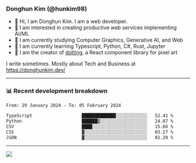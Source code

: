 ### Donghun Kim (@hunkim98)

- 👋 Hi, I am Donghun Kim. I am a web developer. 
- 🤔 I am interested in creating productive web services implementing AI/ML
- 🔭 I am currently studying Computer Graphics, Generative AI, and Web 
- 🌱 I am currently learning Typescript, Python, C#, Rust, Jupyter
- 🎨 I am the creator of [dotting](https://github.com/hunkim98/dotting), a React component library for pixel art

I write sometimes. Mostly about Tech and Business at https://donghunkim.dev/

---
### 📊 Recent development breakdown
<!--START_SECTION:waka-->

```txt
From: 29 January 2024 - To: 05 February 2024

TypeScript                   █████████████░░░░░░░░░░░░   52.41 %
Python                       ██████▒░░░░░░░░░░░░░░░░░░   24.87 %
CSV                          ████░░░░░░░░░░░░░░░░░░░░░   15.66 %
CSS                          ▓░░░░░░░░░░░░░░░░░░░░░░░░   03.27 %
JSON                         ▓░░░░░░░░░░░░░░░░░░░░░░░░   02.20 %
```

<!--END_SECTION:waka-->
---

<!-- <div align='center'> -->
  <img align="center" src="https://github-readme-stats.vercel.app/api?username=hunkim98&theme=dark&show_icons=true"/>
<!-- </div> -->
<!--
**hunkim98/hunkim98** is a ✨ _special_ ✨ repository because its `README.md` (this file) appears on your GitHub profile.

Here are some ideas to get you started:

- 🔭 I’m currently working on ...
- 🌱 I’m currently learning ...
- 👯 I’m looking to collaborate on ...
- 🤔 I’m looking for help with ...
- 💬 Ask me about ...
- 📫 How to reach me: ...
- 😄 Pronouns: ...
- ⚡ Fun fact: ...
-->
